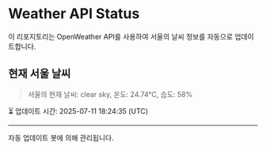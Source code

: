 
# Weather API Status

이 리포지토리는 OpenWeather API를 사용하여 서울의 날씨 정보를 자동으로 업데이트합니다.

## 현재 서울 날씨
> 서울의 현재 날씨: clear sky, 온도: 24.74°C, 습도: 58%

⏳ 업데이트 시간: 2025-07-11 18:24:35 (UTC)

---
자동 업데이트 봇에 의해 관리됩니다.
